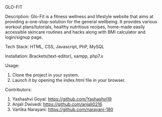 GLO-FIT

Description:
Glo-Fit is a fitness wellness and lifestyle website that aims at providing a-one-stop-solution for the general wellbeing. It provides various workout plans/tutorials, healthy nutritious recipes, home-made easily accessible skincare routines and hacks along with BMI calculator and login/signup page.

Tech Stack:
HTML,
CSS,
Javascript,
PhP,
MySQL


Installation:
Brackets(text-editor), 
xampp,
php7.x

Usage:
1. Clone the project in your system.
2. Launch it by opening the index.html file in your browser.

Contributors:
1. Yashashvi Goyal: https://github.com/Yashashvi19
2. Anjali Dwivedi: https://github.com/anjali0216
3. Vartika Narayani: https://github.com/narayani-180
